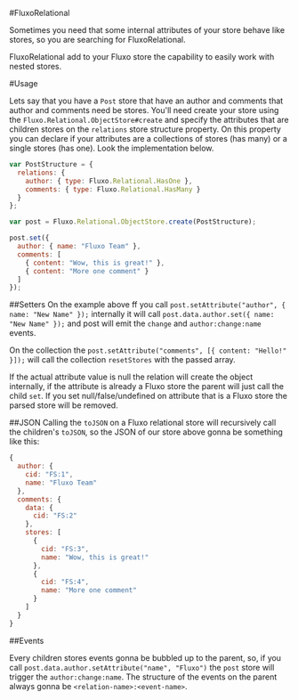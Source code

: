#FluxoRelational

Sometimes you need that some internal attributes of your store behave like
stores, so you are searching for FluxoRelational.

FluxoRelational add to your Fluxo store the capability to easily work with nested
stores.

#Usage

Lets say that you have a `Post` store that have an author and comments that
author and comments need be stores. You'll need create your store using the
`Fluxo.Relational.ObjectStore#create` and specify the attributes that are
children stores on the `relations` store structure property. On this property
you can declare if your attributes are a collections of stores (has many) or
a single stores (has one). Look the implementation below.

```js
var PostStructure = {
  relations: {
    author: { type: Fluxo.Relational.HasOne },
    comments: { type: Fluxo.Relational.HasMany }
  }
};

var post = Fluxo.Relational.ObjectStore.create(PostStructure);

post.set({
  author: { name: "Fluxo Team" },
  comments: [
    { content: "Wow, this is great!" },
    { content: "More one comment" }
  ]
});
```

##Setters
On the example above ff you call `post.setAttribute("author", { name: "New Name" });`
internally it will call `post.data.author.set({ name: "New Name" });` and post will
emit the `change` and `author:change:name` events.

On the collection the `post.setAttribute("comments", [{ content: "Hello!" }]);`
will call the collection `resetStores` with the passed array.

If the actual attribute value is null the relation will create the object internally,
if the attribute is already a Fluxo store the parent will just call the child
`set`. If you set null/false/undefined on attribute that is a Fluxo store
the parsed store will be removed.

##JSON
Calling the `toJSON` on a Fluxo relational store will recursively call the children's
`toJSON`, so the JSON of our store above gonna be something like this:

```js
{
  author: {
    cid: "FS:1",
    name: "Fluxo Team"
  },
  comments: {
    data: {
      cid: "FS:2"
    },
    stores: [
      {
        cid: "FS:3",
        name: "Wow, this is great!"
      },
      {
        cid: "FS:4",
        name: "More one comment"
      }
    ]
  }
}
```

##Events

Every children stores events gonna be bubbled up to the parent, so, if you call
`post.data.author.setAttribute("name", "Fluxo")` the `post` store will trigger
the `author:change:name`. The structure of the events on the parent always gonna
be `<relation-name>:<event-name>`.
